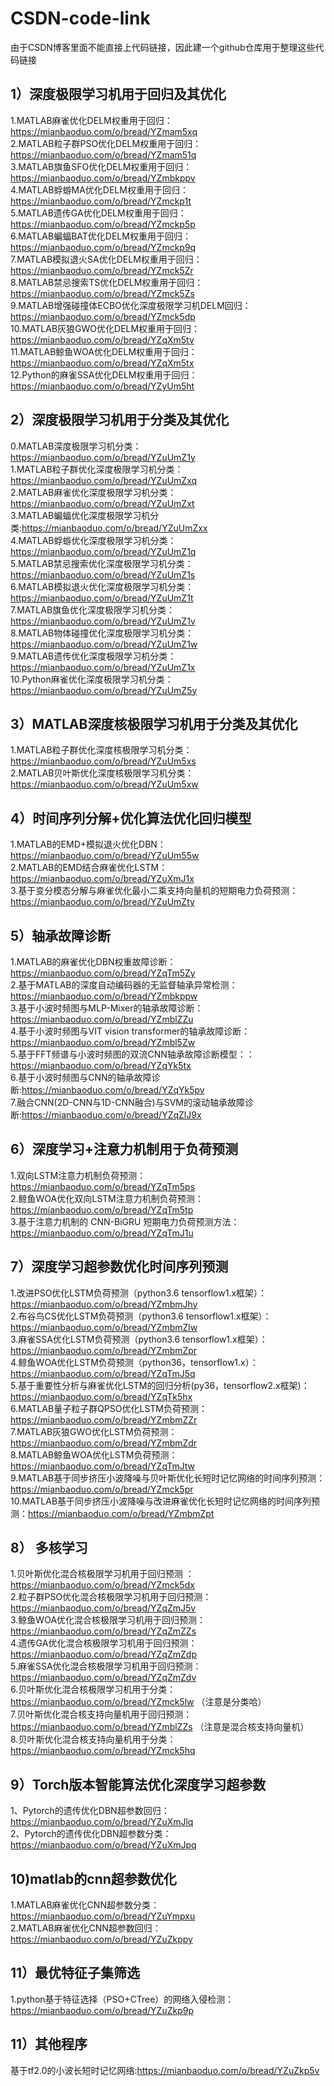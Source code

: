 # CSDN-code-link
由于CSDN博客里面不能直接上代码链接，因此建一个github仓库用于整理这些代码链接


1）深度极限学习机用于回归及其优化
----
1.MATLAB麻雀优化DELM权重用于回归：https://mianbaoduo.com/o/bread/YZmam5xq  
2.MATLAB粒子群PSO优化DELM权重用于回归：https://mianbaoduo.com/o/bread/YZmam51q  
3.MATLAB旗鱼SFO优化DELM权重用于回归：https://mianbaoduo.com/o/bread/YZmbkppv  
4.MATLAB蜉蝣MA优化DELM权重用于回归： https://mianbaoduo.com/o/bread/YZmckp1t  
5.MATLAB遗传GA优化DELM权重用于回归：https://mianbaoduo.com/o/bread/YZmckp5p  
6.MATLAB蝙蝠BAT优化DELM权重用于回归：https://mianbaoduo.com/o/bread/YZmckp9q  
7.MATLAB模拟退火SA优化DELM权重用于回归：https://mianbaoduo.com/o/bread/YZmck5Zr  
8.MATLAB禁忌搜索TS优化DELM权重用于回归：https://mianbaoduo.com/o/bread/YZmck5Zs  
9.MATLAB增强碰撞体ECBO优化深度极限学习机DELM回归：https://mianbaoduo.com/o/bread/YZmck5dp  
10.MATLAB灰狼GWO优化DELM权重用于回归：https://mianbaoduo.com/o/bread/YZqXm5tv  
11.MATLAB鲸鱼WOA优化DELM权重用于回归：https://mianbaoduo.com/o/bread/YZqXm5tx  
12.Python的麻雀SSA优化DELM权重用于回归：https://mianbaoduo.com/o/bread/YZyUm5ht

2）深度极限学习机用于分类及其优化
----
0.MATLAB深度极限学习机分类：https://mianbaoduo.com/o/bread/YZuUmZ1y  
1.MATLAB粒子群优化深度极限学习机分类：https://mianbaoduo.com/o/bread/YZuUmZxq  
2.MATLAB麻雀优化深度极限学习机分类：https://mianbaoduo.com/o/bread/YZuUmZxt  
3.MATLAB蝙蝠优化深度极限学习机分类:https://mianbaoduo.com/o/bread/YZuUmZxx  
4.MATLAB蜉蝣优化深度极限学习机分类：https://mianbaoduo.com/o/bread/YZuUmZ1q  
5.MATLAB禁忌搜索优化深度极限学习机分类：https://mianbaoduo.com/o/bread/YZuUmZ1s  
6.MATLAB模拟退火优化深度极限学习机分类：https://mianbaoduo.com/o/bread/YZuUmZ1t  
7.MATLAB旗鱼优化深度极限学习机分类：https://mianbaoduo.com/o/bread/YZuUmZ1v  
8.MATLAB物体碰撞优化深度极限学习机分类：https://mianbaoduo.com/o/bread/YZuUmZ1w  
9.MATLAB遗传优化深度极限学习机分类：https://mianbaoduo.com/o/bread/YZuUmZ1x  
10.Python麻雀优化深度极限学习机分类：https://mianbaoduo.com/o/bread/YZuUmZ5y  


3）MATLAB深度核极限学习机用于分类及其优化
----
1.MATLAB粒子群优化深度核极限学习机分类：https://mianbaoduo.com/o/bread/YZuUm5xs  
2.MATLAB贝叶斯优化深度核极限学习机分类：https://mianbaoduo.com/o/bread/YZuUm5xw  


4）时间序列分解+优化算法优化回归模型
------
1.MATLAB的EMD+模拟退火优化DBN：https://mianbaoduo.com/o/bread/YZuUm55w  
2.MATLAB的EMD结合麻雀优化LSTM：https://mianbaoduo.com/o/bread/YZuXmJ1x  
3.基于变分模态分解与麻雀优化最小二乘支持向量机的短期电力负荷预测：https://mianbaoduo.com/o/bread/YZuUmZty  


5）轴承故障诊断
--------
1.MATLAB的麻雀优化DBN权重故障诊断：https://mianbaoduo.com/o/bread/YZqTm5Zy  
2.基于MATLAB的深度自动编码器的无监督轴承异常检测：https://mianbaoduo.com/o/bread/YZmbkppw  
3.基于小波时频图与MLP-Mixer的轴承故障诊断：https://mianbaoduo.com/o/bread/YZmblZZu  
4.基于小波时频图与VIT vision transformer的轴承故障诊断：https://mianbaoduo.com/o/bread/YZmbl5Zw  
5.基于FFT频谱与小波时频图的双流CNN轴承故障诊断模型：：https://mianbaoduo.com/o/bread/YZqYk5tx  
6.基于小波时频图与CNN的轴承故障诊断:https://mianbaoduo.com/o/bread/YZqYk5pv  
7.融合CNN(2D-CNN与1D-CNN融合)与SVM的滚动轴承故障诊断:https://mianbaoduo.com/o/bread/YZqZlJ9x  


6）深度学习+注意力机制用于负荷预测
--------
1.双向LSTM注意力机制负荷预测：https://mianbaoduo.com/o/bread/YZqTm5ps  
2.鲸鱼WOA优化双向LSTM注意力机制负荷预测：https://mianbaoduo.com/o/bread/YZqTm5tp  
3.基于注意力机制的 CNN-BiGRU 短期电力负荷预测方法：https://mianbaoduo.com/o/bread/YZqTmJ1u  


7）深度学习超参数优化时间序列预测
--------
1.改进PSO优化LSTM负荷预测（python3.6 tensorflow1.x框架）：https://mianbaoduo.com/o/bread/YZmbmJhy  
2.布谷鸟CS优化LSTM负荷预测（python3.6  tensorflow1.x框架）：https://mianbaoduo.com/o/bread/YZmbmZlw  
3.麻雀SSA优化LSTM负荷预测（python3.6  tensorflow1.x框架）：https://mianbaoduo.com/o/bread/YZmbmZpr  
4.鲸鱼WOA优化LSTM负荷预测（python36，tensorflow1.x）：https://mianbaoduo.com/o/bread/YZqTmJ5q  
5.基于重要性分析与麻雀优化LSTM的回归分析(py36，tensorflow2.x框架)： https://mianbaoduo.com/o/bread/YZqTk5hx  
6.MATLAB量子粒子群QPSO优化LSTM负荷预测：https://mianbaoduo.com/o/bread/YZmbmZZr  
7.MATLAB灰狼GWO优化LSTM负荷预测：https://mianbaoduo.com/o/bread/YZmbmZdr  
8.MATLAB鲸鱼WOA优化LSTM负荷预测：https://mianbaoduo.com/o/bread/YZqTmJtw  
9.MATLAB基于同步挤压小波降噪与贝叶斯优化长短时记忆网络的时间序列预测：https://mianbaoduo.com/o/bread/YZmck5pr  
10.MATLAB基于同步挤压小波降噪与改进麻雀优化长短时记忆网络的时间序列预测：https://mianbaoduo.com/o/bread/YZmbmZpt  


8） 多核学习
--------
1.贝叶斯优化混合核极限学习机用于回归预测 ：https://mianbaoduo.com/o/bread/YZmck5dx  
2.粒子群PSO优化混合核极限学习机用于回归预测：https://mianbaoduo.com/o/bread/YZqZmJ5v  
3.鲸鱼WOA优化混合核极限学习机用于回归预测：https://mianbaoduo.com/o/bread/YZqZmZZs  
4.遗传GA优化混合核极限学习机用于回归预测：https://mianbaoduo.com/o/bread/YZqZmZdp  
5.麻雀SSA优化混合核极限学习机用于回归预测：https://mianbaoduo.com/o/bread/YZqZmZdv   
6.贝叶斯优化混合核极限学习机用于分类：https://mianbaoduo.com/o/bread/YZmck5lw （注意是分类哈）  
7.贝叶斯优化混合核支持向量机用于回归预测：https://mianbaoduo.com/o/bread/YZmblZZs （注意是混合核支持向量机）  
8.贝叶斯优化混合核支持向量机用于分类：https://mianbaoduo.com/o/bread/YZmck5hq  

9）Torch版本智能算法优化深度学习超参数
-------
1、Pytorch的遗传优化DBN超参数回归：https://mianbaoduo.com/o/bread/YZuXmJlq  
2、Pytorch的遗传优化DBN超参数分类：https://mianbaoduo.com/o/bread/YZuXmJpq  

10)matlab的cnn超参数优化
---------
1.MATLAB麻雀优化CNN超参数分类：https://mianbaoduo.com/o/bread/YZuYmpxu  
2.MATLAB麻雀优化CNN超参数回归：https://mianbaoduo.com/o/bread/YZuZkppy  

11）最优特征子集筛选
---
1.python基于特征选择（PSO+CTree）的网络入侵检测：https://mianbaoduo.com/o/bread/YZuZkp9p  

11）其他程序
----
基于tf2.0的小波长短时记忆网络:https://mianbaoduo.com/o/bread/YZuZkp5v  
